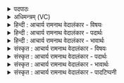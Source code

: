 <details><summary>पदपाठः</summary>

अ꣡स꣢꣯र्जि। व꣡क्वा꣢꣯। र꣡थ्ये꣢꣯। य꣡था꣢꣯। आ꣣जौ꣢। धि꣣या꣢। म꣣नो꣡ता꣢। प्र꣣थमा꣢। म꣣नीषा꣢। द꣡श꣢꣯। स्व꣡सा꣢꣯रः। अ꣡धि꣢꣯। सा꣡नौ꣢꣯। अ꣡व्ये꣢꣯। मृ꣣ज꣡न्ति꣢। व꣡ह्नि꣢꣯म्। स꣡द꣢꣯नेषु। अ꣡च्छ꣢꣯। ५४३।
</details>

<details><summary>अधिमन्त्रम् (VC)</summary>

- पवमानः सोमः
- कश्यपो मारीचः
- त्रिष्टुप्
- धैवतः
- पावमानं काण्डम्
</details>

<details><summary>हिन्दी : आचार्य रामनाथ वेदालंकार - विषयः</summary>

अगले मन्त्र में प्राण को प्रेरित करने और जीवात्मा को शुद्ध करने का विषय है।
</details>

<details><summary>हिन्दी : आचार्य रामनाथ वेदालंकार - पदार्थः</summary>

पदार्थान्वयभाषाः -  (यथा) जिस प्रकार (रथ्ये) रथों से युद्ध करने योग्य (आजौ) संग्राम में (वक्वा) शब्द करनेवाला घोड़ा (असर्जि) प्रेरित किया जाता है, वैसे ही (मनोता) जिसमें ज्ञान ओत-प्रोत है, ऐसी (प्रथमा) श्रेष्ठ (मनीषा) मन को गति देनेवाली (धिया) बुद्धि से (वक्वा) शब्दकारी प्राण (असर्जि) प्रेरित किया जाता है। जैसे (दश) दस (स्वसारः) अंगुलियाँ (सदनेषु अच्छ) यज्ञ-सदनों में (अव्ये) भेड़ के बालों से निर्मित (सानौ अधि) ऊपर उठाये हुए दशापवित्र में (वह्निम्) यज्ञ के वाहक सोमरस को (मृजन्ति) छानकर शुद्ध करती हैं, वैसे ही (दश) दस (स्वसारः) बहिनों के समान परस्पर सम्बद्ध प्राणशक्तियाँ (सदनेषु अच्छ) शरीर रूप सदनों में (अव्ये) नाशरहित (सानौ अधि) सर्वोन्नत परमात्मा के सान्निध्य में (वह्निम्) शरीर के वाहक जीवात्मा को (मृजन्ति) शुद्ध करती हैं ॥११॥ इस मन्त्र के पूर्वार्द्ध में वाच्य उपमालङ्कार है। उत्तरार्द्ध में श्लेषमूलक व्यङ्ग्योपमा है। ‘मनो, मनी’ में छेकानुप्रास है। ‘मनोता, प्रथमा, मनीषा’ में मकार का और ‘रथ्ये यथाजौ धिया’ में यकार का अनुप्रास है ॥११॥
</details>

<details><summary>हिन्दी : आचार्य रामनाथ वेदालंकार - भावार्थः</summary>

भावार्थभाषाः -  परमात्मा के आश्रय को प्राप्त करके जीवात्मा वैसे ही शुद्ध हो जाता है, जैसे दशापवित्र रूप छन्नी को प्राप्त कर सोमरस शुद्ध होता है ॥११॥
</details>

<details><summary>संस्कृत : आचार्य रामनाथ वेदालंकार - विषयः</summary>

अथ प्राणप्रेरणजीवात्मशोधनविषयमाह।
</details>

<details><summary>संस्कृत : आचार्य रामनाथ वेदालंकार - पदार्थः</summary>

पदार्थान्वयभाषाः -  (यथा) येन प्रकारेण (रथ्ये) रथैः योद्धुमर्हे (आजौ) सङ्ग्रामे। आजिः इति सङ्ग्रामनाम निघं० २।१७। (वक्वा२) शब्दकर्ता अश्वः (असर्जि) प्रेर्यते, तथा (मनोता३) मना ज्ञानानि ओतानि यस्यां सा मनोता तया, (प्रथमा) प्रथमया श्रेष्ठया (मनीषा) मनसः प्रेरयित्र्या। मनः ईषयते गमयति इति मनीषा तया। ईषतिः गतिकर्मा। निघं० २।१४। मनोता, प्रथमा, मनीषा इति सर्वत्र तृतीयैकवचने ‘सुपां सुलुक्’ अ० ७।१।३९ इति पूर्वसवर्णदीर्घः। (धिया) बुद्ध्या, (वक्वा) शब्दकर्ता प्राणः (असर्जि) प्रेर्यते। यथा च (दश) दशसंख्यकाः (स्वसारः) अङ्गुलयः। स्वसारः इत्यङ्गुलिनामसु पठितम्। निघं० २।५। (सदनेषु अच्छ) यज्ञगृहेषु (अव्ये) अविबालमये (सानौ अधि) उच्छ्रिते दशापवित्रे (वह्निम्४) यज्ञस्य वाहकं सोमौषधिरसम् (मृजन्ति) शोधयन्ति। मृजूष् शुद्धौ, अदादिः। तथा (दश) दशसंख्यकाः (स्वसारः) भगिनीवत् परस्परसम्बद्धाः प्राणशक्तयः (सदनेषु अच्छ) देहरूपेषु सदनेषु (अव्ये) अव्यये नाशरहिते (सानौ अधि) उच्छ्रिते परमात्मनि, परमात्मसान्निध्ये इत्यर्थः। (वह्निम्) शरीरस्य वाहकं जीवात्मानम् (मृजन्ति) शोधयन्ति ॥११॥ अत्र पूर्वार्द्धे वाच्य उपमालङ्कारः। उत्तरार्द्धे श्लेषमूला व्यङ्ग्योपमा। ‘मनो, मनी’ इति छेकानुप्रासः। ‘मनोता, प्रथमा, मनीषा’ इत्यत्र मकारानुप्रासः। ‘रथ्ये यथाजौ धिया’ इत्यत्र च यकारानुप्रासः ॥११॥
</details>

<details><summary>संस्कृत : आचार्य रामनाथ वेदालंकार - भावार्थः</summary>

भावार्थभाषाः -  परमात्मन आश्रयं प्राप्य जीवात्मा तथैव शुद्ध्यति यथा दशापवित्रं प्राप्य सोमरसः ॥११॥
</details>

<details><summary>संस्कृत : आचार्य रामनाथ वेदालंकार - पादटिप्पनी</summary>

टिप्पणी:   १. ऋ० ९।६१।१ ‘प्रथमो मनीषी’ इति ‘अव्येऽजन्ति वह्निं सदनान्यच्छ’ इति च पाठः। २. वक्वा शब्दायमानः, वच परिभाषणे, वनिप्—इति सा०। अन्ये तु तृतीयान्तत्वेन व्याचक्षिरे। ‘वक्वा वक्त्रा’—इति वि०। ‘वक्वा स्तोत्रा वचेर्वकुः’—इति भ०। ३. ओतानि मनांसि देवानां यस्मिन् सोमे स मनोता—इति वि०। यस्यां (धियाम्) देवानां मनांसि ओतानि स मनोता—इति भ०। ४. वह्निं वोढारं यज्ञस्य—इति भ०।
</details>